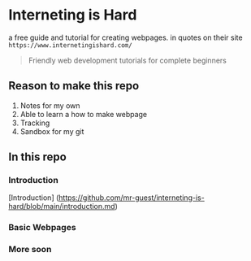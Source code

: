 # Interneting is Hard
a free guide and tutorial for creating webpages.
in quotes on their site `https://www.internetingishard.com/`
> Friendly web development tutorials for complete beginners
## Reason to make this repo
1. Notes for my own
2. Able to learn a how to make webpage
3. Tracking
4. Sandbox for my git
## In this repo
### Introduction
[Introduction] (https://github.com/mr-guest/interneting-is-hard/blob/main/introduction.md)
### Basic Webpages
### More soon
